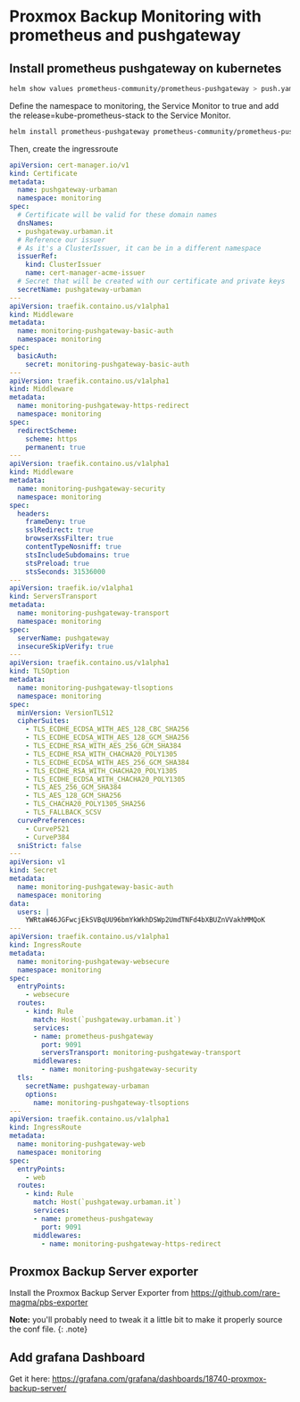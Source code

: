 # Proxmox Backup Monitoring with prometheus and pushgateway

## Install prometheus pushgateway on kubernetes

```bash
helm show values prometheus-community/prometheus-pushgateway > push.yaml
```

Define the namespace to monitoring, the Service Monitor to true and add the release=kube-prometheus-stack to the Service Monitor.

```bash
helm install prometheus-pushgateway prometheus-community/prometheus-pushgateway --values push.yaml -n monitoring
```

Then, create the ingressroute

```yaml
apiVersion: cert-manager.io/v1
kind: Certificate
metadata:
  name: pushgateway-urbaman
  namespace: monitoring
spec:
  # Certificate will be valid for these domain names
  dnsNames:
  - pushgateway.urbaman.it
  # Reference our issuer
  # As it's a ClusterIssuer, it can be in a different namespace
  issuerRef:
    kind: ClusterIssuer
    name: cert-manager-acme-issuer
  # Secret that will be created with our certificate and private keys
  secretName: pushgateway-urbaman
---
apiVersion: traefik.containo.us/v1alpha1
kind: Middleware
metadata:
  name: monitoring-pushgateway-basic-auth
  namespace: monitoring
spec:
  basicAuth:
    secret: monitoring-pushgateway-basic-auth
---
apiVersion: traefik.containo.us/v1alpha1
kind: Middleware
metadata:
  name: monitoring-pushgateway-https-redirect
  namespace: monitoring
spec:
  redirectScheme:
    scheme: https
    permanent: true
---
apiVersion: traefik.containo.us/v1alpha1
kind: Middleware
metadata:
  name: monitoring-pushgateway-security
  namespace: monitoring
spec:
  headers:
    frameDeny: true
    sslRedirect: true
    browserXssFilter: true
    contentTypeNosniff: true
    stsIncludeSubdomains: true
    stsPreload: true
    stsSeconds: 31536000
---
apiVersion: traefik.io/v1alpha1
kind: ServersTransport
metadata:
  name: monitoring-pushgateway-transport
  namespace: monitoring
spec:
  serverName: pushgateway
  insecureSkipVerify: true
---
apiVersion: traefik.containo.us/v1alpha1
kind: TLSOption
metadata:
  name: monitoring-pushgateway-tlsoptions
  namespace: monitoring
spec:
  minVersion: VersionTLS12
  cipherSuites:
    - TLS_ECDHE_ECDSA_WITH_AES_128_CBC_SHA256
    - TLS_ECDHE_ECDSA_WITH_AES_128_GCM_SHA256
    - TLS_ECDHE_RSA_WITH_AES_256_GCM_SHA384
    - TLS_ECDHE_RSA_WITH_CHACHA20_POLY1305
    - TLS_ECDHE_ECDSA_WITH_AES_256_GCM_SHA384
    - TLS_ECDHE_RSA_WITH_CHACHA20_POLY1305
    - TLS_ECDHE_ECDSA_WITH_CHACHA20_POLY1305
    - TLS_AES_256_GCM_SHA384
    - TLS_AES_128_GCM_SHA256
    - TLS_CHACHA20_POLY1305_SHA256
    - TLS_FALLBACK_SCSV
  curvePreferences:
    - CurveP521
    - CurveP384
  sniStrict: false
---
apiVersion: v1
kind: Secret
metadata:
  name: monitoring-pushgateway-basic-auth
  namespace: monitoring
data:
  users: |
    YWRtaW46JGFwcjEkSVBqUU96bmYkWkhDSWp2UmdTNFd4bXBUZnVVakhMMQoK
---
apiVersion: traefik.containo.us/v1alpha1
kind: IngressRoute
metadata:
  name: monitoring-pushgateway-websecure
  namespace: monitoring
spec:
  entryPoints:
    - websecure
  routes:
    - kind: Rule
      match: Host(`pushgateway.urbaman.it`)
      services:
      - name: prometheus-pushgateway
        port: 9091
        serversTransport: monitoring-pushgateway-transport
      middlewares:
        - name: monitoring-pushgateway-security
  tls:
    secretName: pushgateway-urbaman
    options:
      name: monitoring-pushgateway-tlsoptions
---
apiVersion: traefik.containo.us/v1alpha1
kind: IngressRoute
metadata:
  name: monitoring-pushgateway-web
  namespace: monitoring
spec:
  entryPoints:
    - web
  routes:
    - kind: Rule
      match: Host(`pushgateway.urbaman.it`)
      services:
      - name: prometheus-pushgateway
        port: 9091
      middlewares:
        - name: monitoring-pushgateway-https-redirect
```

## Proxmox Backup Server exporter

Install the Proxmox Backup Server Exporter from https://github.com/rare-magma/pbs-exporter

**Note:** you'll probably need to tweak it a little bit to make it properly source the conf file.
{: .note}

## Add grafana Dashboard

Get it here: https://grafana.com/grafana/dashboards/18740-proxmox-backup-server/